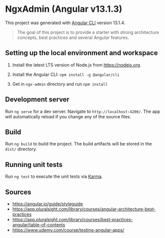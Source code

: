 # NgxAdmin (Angular v13.1.3)

This project was generated with [Angular CLI](https://github.com/angular/angular-cli) version 13.1.4.

> The goal of this project is to provide a starter with strong architecture concepts, best practices and several Angular features.

## Setting up the local environment and workspace

1. Install the latest LTS version of Node.js from https://nodejs.org.

1. Install the Angular CLI: `npm install -g @angular/cli`

1. Get in `ngx-admin` directory and run `npm install`

## Development server

Run `ng serve` for a dev server. Navigate to `http://localhost:4200/`. The app will automatically reload if you change any of the source files.

## Build

Run `ng build` to build the project. The build artifacts will be stored in the `dist/` directory.

## Running unit tests

Run `ng test` to execute the unit tests via [Karma](https://karma-runner.github.io).

## Sources

* https://angular.io/guide/styleguide
* https://app.pluralsight.com/library/courses/angular-architecture-best-practices
* https://app.pluralsight.com/library/courses/best-practices-angular/table-of-contents
* https://www.udemy.com/course/testing-angular-apps/
